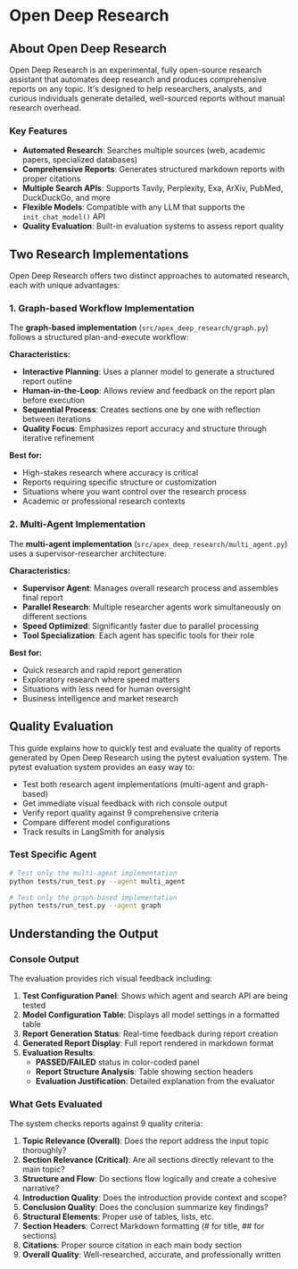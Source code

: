 # Open Deep Research

## About Open Deep Research

Open Deep Research is an experimental, fully open-source research assistant that automates deep research and produces comprehensive reports on any topic. It's designed to help researchers, analysts, and curious individuals generate detailed, well-sourced reports without manual research overhead.

### Key Features
- **Automated Research**: Searches multiple sources (web, academic papers, specialized databases)
- **Comprehensive Reports**: Generates structured markdown reports with proper citations
- **Multiple Search APIs**: Supports Tavily, Perplexity, Exa, ArXiv, PubMed, DuckDuckGo, and more
- **Flexible Models**: Compatible with any LLM that supports the `init_chat_model()` API
- **Quality Evaluation**: Built-in evaluation systems to assess report quality

## Two Research Implementations

Open Deep Research offers two distinct approaches to automated research, each with unique advantages:

### 1. Graph-based Workflow Implementation

The **graph-based implementation** (`src/apex_deep_research/graph.py`) follows a structured plan-and-execute workflow:

**Characteristics:**
- **Interactive Planning**: Uses a planner model to generate a structured report outline
- **Human-in-the-Loop**: Allows review and feedback on the report plan before execution
- **Sequential Process**: Creates sections one by one with reflection between iterations
- **Quality Focus**: Emphasizes report accuracy and structure through iterative refinement

**Best for:**
- High-stakes research where accuracy is critical
- Reports requiring specific structure or customization
- Situations where you want control over the research process
- Academic or professional research contexts

### 2. Multi-Agent Implementation

The **multi-agent implementation** (`src/apex_deep_research/multi_agent.py`) uses a supervisor-researcher architecture:

**Characteristics:**
- **Supervisor Agent**: Manages overall research process and assembles final report
- **Parallel Research**: Multiple researcher agents work simultaneously on different sections
- **Speed Optimized**: Significantly faster due to parallel processing
- **Tool Specialization**: Each agent has specific tools for their role

**Best for:**
- Quick research and rapid report generation
- Exploratory research where speed matters
- Situations with less need for human oversight
- Business intelligence and market research

## Quality Evaluation

This guide explains how to quickly test and evaluate the quality of reports generated by Open Deep Research using the pytest evaluation system. The pytest evaluation system provides an easy way to:
- Test both research agent implementations (multi-agent and graph-based)
- Get immediate visual feedback with rich console output
- Verify report quality against 9 comprehensive criteria
- Compare different model configurations
- Track results in LangSmith for analysis

### Test Specific Agent
```bash
# Test only the multi-agent implementation
python tests/run_test.py --agent multi_agent

# Test only the graph-based implementation  
python tests/run_test.py --agent graph
```

## Understanding the Output

### Console Output
The evaluation provides rich visual feedback including:

1. **Test Configuration Panel**: Shows which agent and search API are being tested
2. **Model Configuration Table**: Displays all model settings in a formatted table
3. **Report Generation Status**: Real-time feedback during report creation
4. **Generated Report Display**: Full report rendered in markdown format
5. **Evaluation Results**: 
   - **PASSED/FAILED** status in color-coded panel
   - **Report Structure Analysis**: Table showing section headers
   - **Evaluation Justification**: Detailed explanation from the evaluator

### What Gets Evaluated

The system checks reports against 9 quality criteria:

1. **Topic Relevance (Overall)**: Does the report address the input topic thoroughly?
2. **Section Relevance (Critical)**: Are all sections directly relevant to the main topic?
3. **Structure and Flow**: Do sections flow logically and create a cohesive narrative?
4. **Introduction Quality**: Does the introduction provide context and scope?
5. **Conclusion Quality**: Does the conclusion summarize key findings?
6. **Structural Elements**: Proper use of tables, lists, etc.
7. **Section Headers**: Correct Markdown formatting (# for title, ## for sections)
8. **Citations**: Proper source citation in each main body section
9. **Overall Quality**: Well-researched, accurate, and professionally written
